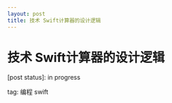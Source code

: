 ```yaml
---
layout: post
title: 技术 Swift计算器的设计逻辑
---
```


# 技术 Swift计算器的设计逻辑


 
[post status]: in progress

tag: 编程 swift
